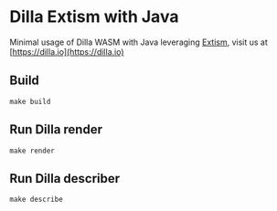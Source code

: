 # Dilla Extism with Java

Minimal usage of Dilla WASM with Java leveraging [Extism](https://github.com/extism/dotnet-sdk), visit us at [https://dilla.io](https://dilla.io)

## Build

```shell
make build
```

## Run Dilla render

```shell
make render
```

## Run Dilla describer

```shell
make describe
```
